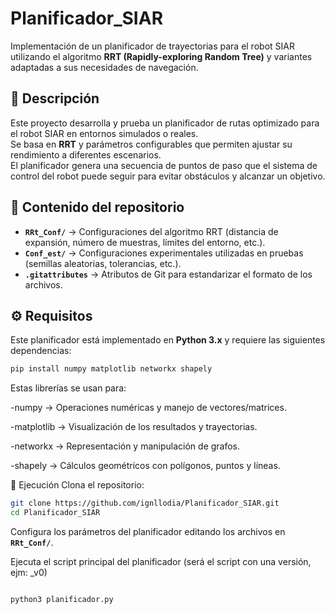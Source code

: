 # Planificador_SIAR

Implementación de un planificador de trayectorias para el robot SIAR utilizando el algoritmo **RRT (Rapidly-exploring Random Tree)** y variantes adaptadas a sus necesidades de navegación.

## 📌 Descripción

Este proyecto desarrolla y prueba un planificador de rutas optimizado para el robot SIAR en entornos simulados o reales.  
Se basa en **RRT** y parámetros configurables que permiten ajustar su rendimiento a diferentes escenarios.  
El planificador genera una secuencia de puntos de paso que el sistema de control del robot puede seguir para evitar obstáculos y alcanzar un objetivo.

## 📂 Contenido del repositorio

- **`RRt_Conf/`** → Configuraciones del algoritmo RRT (distancia de expansión, número de muestras, límites del entorno, etc.).
- **`Conf_est/`** → Configuraciones experimentales utilizadas en pruebas (semillas aleatorias, tolerancias, etc.).
- **`.gitattributes`** → Atributos de Git para estandarizar el formato de los archivos.

## ⚙️ Requisitos

Este planificador está implementado en **Python 3.x** y requiere las siguientes dependencias:

```bash
pip install numpy matplotlib networkx shapely
```
Estas librerías se usan para:

-numpy → Operaciones numéricas y manejo de vectores/matrices.

-matplotlib → Visualización de los resultados y trayectorias.

-networkx → Representación y manipulación de grafos.

-shapely → Cálculos geométricos con polígonos, puntos y líneas.

🚀 Ejecución
Clona el repositorio:

```bash
git clone https://github.com/ignllodia/Planificador_SIAR.git
cd Planificador_SIAR
```
Configura los parámetros del planificador editando los archivos en **`RRt_Conf/`**.

Ejecuta el script principal del planificador (será el script con una versión, ejm: _v0)

```bash

python3 planificador.py
